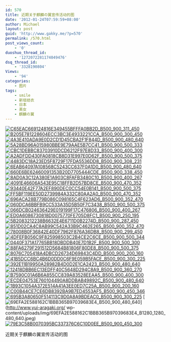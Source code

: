 ```yaml
---
id: 570
title: 近期关于麒麟の翼宣传活动的图
date: '2012-01-24T07:59:59+08:00'
author: Michael
layout: post
guid: 'http://www.gakky.me/?p=570'
permalink: /570.html
post_views_count:
    - '0'
duoshuo_thread_id:
    - '1272072281174049476'
dsq_thread_id:
    - '3328190804'
Views:
    - '94'
categories:
    - 图片
tags:
    - smile
    - 新垣结衣
    - 日本
    - 美女
    - 麒麟の翼
---
```


[![C65EAC669124816E349455BFFFA0BB2D_B500_900_311_450](http://www.yui-aragaki.org/wp-content/uploads/img/C65EAC669124816E349455BFFFA0BB2D_B500_900_311_450.jpeg)](http://www.yui-aragaki.org/wp-content/uploads/img/C65EAC669124816E349455BFFFA0BB2D_B1280_1280_311_450.jpeg) [![B205E781228604ECC3BC3E4933221CCA_B500_900_300_450](http://www.yui-aragaki.org/wp-content/uploads/img/B205E781228604ECC3BC3E4933221CCA_B500_900_300_450.jpeg)](http://www.yui-aragaki.org/wp-content/uploads/img/B205E781228604ECC3BC3E4933221CCA_B1280_1280_300_450.jpeg) [![4A3E410ADA9E0D2CD1D45CBA2F1F844D_B500_900_480_640](http://www.yui-aragaki.org/wp-content/uploads/img/4A3E410ADA9E0D2CD1D45CBA2F1F844D_B500_900_480_640.jpeg)](http://www.yui-aragaki.org/wp-content/uploads/img/4A3E410ADA9E0D2CD1D45CBA2F1F844D_B1280_1280_480_640.jpeg) [![5A28BD96A015980BBE9E79AAE5B7CC41_B500_900_500_333](http://www.yui-aragaki.org/wp-content/uploads/img/5A28BD96A015980BBE9E79AAE5B7CC41_B500_900_500_333.jpeg)](http://www.yui-aragaki.org/wp-content/uploads/img/5A28BD96A015980BBE9E79AAE5B7CC41_B1280_1280_600_400.jpeg) [![CBC1DEBBC83703910DCD6212F97E8D33_B500_900_400_300](http://www.yui-aragaki.org/wp-content/uploads/img/CBC1DEBBC83703910DCD6212F97E8D33_B500_900_400_300.jpeg)](http://www.yui-aragaki.org/wp-content/uploads/img/CBC1DEBBC83703910DCD6212F97E8D33_B1280_1280_400_300.jpeg) [![A2ADFDD430FA0818CB8D31E997E0D62F_B500_900_500_375](http://www.yui-aragaki.org/wp-content/uploads/img/A2ADFDD430FA0818CB8D31E997E0D62F_B500_900_500_375.jpeg)](http://www.yui-aragaki.org/wp-content/uploads/img/A2ADFDD430FA0818CB8D31E997E0D62F_B1280_1280_640_480.jpeg) [![4483DC18A23ED5F8729F17FDA5536DD8_B500_900_308_231](http://www.yui-aragaki.org/wp-content/uploads/img/4483DC18A23ED5F8729F17FDA5536DD8_B500_900_308_231.jpeg)](http://www.yui-aragaki.org/wp-content/uploads/img/4483DC18A23ED5F8729F17FDA5536DD8_B1280_1280_308_231.jpeg) [![6EAB64097A108568C5243CC637F0A1D0_B500_900_480_640](http://www.yui-aragaki.org/wp-content/uploads/img/6EAB64097A108568C5243CC637F0A1D0_B500_900_480_640.jpeg)](http://www.yui-aragaki.org/wp-content/uploads/img/6EAB64097A108568C5243CC637F0A1D0_B1280_1280_480_640.jpeg) [![660E6BE62460091353B20D7705444CDE_B500_900_338_450](http://www.yui-aragaki.org/wp-content/uploads/img/660E6BE62460091353B20D7705444CDE_B500_900_338_450.jpeg)](http://www.yui-aragaki.org/wp-content/uploads/img/660E6BE62460091353B20D7705444CDE_B1280_1280_338_450.jpeg) [![8AD0A3C12A380E1A903C8FAFB3480C10_B500_900_400_267](http://www.yui-aragaki.org/wp-content/uploads/img/8AD0A3C12A380E1A903C8FAFB3480C10_B500_900_400_267.jpeg)](http://www.yui-aragaki.org/wp-content/uploads/img/8AD0A3C12A380E1A903C8FAFB3480C10_B1280_1280_400_267.jpeg) [![4091E46606A543E95C18FFB2D57BD8CE_B500_900_470_352](http://www.yui-aragaki.org/wp-content/uploads/img/4091E46606A543E95C18FFB2D57BD8CE_B500_900_470_352.jpeg)](http://www.yui-aragaki.org/wp-content/uploads/img/4091E46606A543E95C18FFB2D57BD8CE_B1280_1280_470_352.jpeg) [![93440E42F77A2EF890DEC0CC54E0B141_B500_900_500_375](http://www.yui-aragaki.org/wp-content/uploads/img/93440E42F77A2EF890DEC0CC54E0B141_B500_900_500_375.jpeg)](http://www.yui-aragaki.org/wp-content/uploads/img/93440E42F77A2EF890DEC0CC54E0B141_B1280_1280_640_480.jpeg) [![FF5BF119EE50D2739984A332C80AA2A0_B500_900_470_352](http://www.yui-aragaki.org/wp-content/uploads/img/FF5BF119EE50D2739984A332C80AA2A0_B500_900_470_352.jpeg)](http://www.yui-aragaki.org/wp-content/uploads/img/FF5BF119EE50D2739984A332C80AA2A0_B1280_1280_470_352.jpeg) [![696ACA28B779B086C098165C4F623AD6_B500_900_352_470](http://www.yui-aragaki.org/wp-content/uploads/img/696ACA28B779B086C098165C4F623AD6_B500_900_352_470.jpeg)](http://www.yui-aragaki.org/wp-content/uploads/img/696ACA28B779B086C098165C4F623AD6_B1280_1280_352_470.jpeg) [![060DCA6BBFB9CC533A35D5B50F7C3438_B500_900_500_375](http://www.yui-aragaki.org/wp-content/uploads/img/060DCA6BBFB9CC533A35D5B50F7C3438_B500_900_500_375.jpeg)](http://www.yui-aragaki.org/wp-content/uploads/img/060DCA6BBFB9CC533A35D5B50F7C3438_B1280_1280_640_480.jpeg) [![066DCB024636429E019199F17C476806_B500_900_400_267](http://www.yui-aragaki.org/wp-content/uploads/img/066DCB024636429E019199F17C476806_B500_900_400_267.jpeg)](http://www.yui-aragaki.org/wp-content/uploads/img/066DCB024636429E019199F17C476806_B1280_1280_400_267.jpeg) [![ED0A6086730818D0075770FE705D8FC1_B500_900_250_195](http://www.yui-aragaki.org/wp-content/uploads/img/ED0A6086730818D0075770FE705D8FC1_B500_900_250_195.jpeg)](http://www.yui-aragaki.org/wp-content/uploads/img/ED0A6086730818D0075770FE705D8FC1_B1280_1280_250_195.jpeg) [![5B2083212238B6632E4E6711D0B2274D_B500_900_287_450](http://www.yui-aragaki.org/wp-content/uploads/img/5B2083212238B6632E4E6711D0B2274D_B500_900_287_450.jpeg)](http://www.yui-aragaki.org/wp-content/uploads/img/5B2083212238B6632E4E6711D0B2274D_B1280_1280_287_450.jpeg) [![851D02CA4C8AB99C542A33B9C462E265_B500_900_352_470](http://www.yui-aragaki.org/wp-content/uploads/img/851D02CA4C8AB99C542A33B9C462E265_B500_900_352_470.jpeg)](http://www.yui-aragaki.org/wp-content/uploads/img/851D02CA4C8AB99C542A33B9C462E265_B1280_1280_352_470.jpeg) [![78008B0F36842E40DF7962F876A36DB8_B500_900_299_450](http://www.yui-aragaki.org/wp-content/uploads/img/78008B0F36842E40DF7962F876A36DB8_B500_900_299_450.jpeg)](http://www.yui-aragaki.org/wp-content/uploads/img/78008B0F36842E40DF7962F876A36DB8_B1280_1280_299_450.jpeg) [![4DFEFB056C9F825998503C2B4CE2C6CE_B500_900_500_344](http://www.yui-aragaki.org/wp-content/uploads/img/4DFEFB056C9F825998503C2B4CE2C6CE_B500_900_500_344.jpeg)](http://www.yui-aragaki.org/wp-content/uploads/img/4DFEFB056C9F825998503C2B4CE2C6CE_B1280_1280_600_413.jpeg) [![0440F371A17765BB18DBDDB40E7D1B2F_B500_900_500_300](http://www.yui-aragaki.org/wp-content/uploads/img/0440F371A17765BB18DBDDB40E7D1B2F_B500_900_500_300.jpeg)](http://www.yui-aragaki.org/wp-content/uploads/img/0440F371A17765BB18DBDDB40E7D1B2F_B1280_1280_500_300.jpeg) [![88FA6279F291512D5684B81806F80DE8_B500_900_500_375](http://www.yui-aragaki.org/wp-content/uploads/img/88FA6279F291512D5684B81806F80DE8_B500_900_500_375.jpeg)](http://www.yui-aragaki.org/wp-content/uploads/img/88FA6279F291512D5684B81806F80DE8_B1280_1280_640_480.jpeg) [![8076C705418A4DBCD26734D69843C4DD_B500_900_200_160](http://www.yui-aragaki.org/wp-content/uploads/img/8076C705418A4DBCD26734D69843C4DD_B500_900_200_160.jpeg)](http://www.yui-aragaki.org/wp-content/uploads/img/8076C705418A4DBCD26734D69843C4DD_B1280_1280_200_160.jpeg) [![41B5DCC6BC4B6D0DD0C6F9E059B5FACE_B500_900_300_225](http://www.yui-aragaki.org/wp-content/uploads/img/41B5DCC6BC4B6D0DD0C6F9E059B5FACE_B500_900_300_225.jpeg)](http://www.yui-aragaki.org/wp-content/uploads/img/41B5DCC6BC4B6D0DD0C6F9E059B5FACE_B1280_1280_300_225.jpeg) [![392E11B19950A28982B4D0D2E1CA2423_B500_900_480_640](http://www.yui-aragaki.org/wp-content/uploads/img/392E11B19950A28982B4D0D2E1CA2423_B500_900_480_640.jpeg)](http://www.yui-aragaki.org/wp-content/uploads/img/392E11B19950A28982B4D0D2E1CA2423_B1280_1280_480_640.jpeg) [![12418DBB6EC13EDFF40C5648D294C8A9_B500_900_360_270](http://www.yui-aragaki.org/wp-content/uploads/img/12418DBB6EC13EDFF40C5648D294C8A9_B500_900_360_270.jpeg)](http://www.yui-aragaki.org/wp-content/uploads/img/12418DBB6EC13EDFF40C5648D294C8A9_B1280_1280_360_270.jpeg) [![B7590C01A6B6A855CC839A83528EEAA5_B500_900_400_300](http://www.yui-aragaki.org/wp-content/uploads/img/B7590C01A6B6A855CC839A83528EEAA5_B500_900_400_300.jpeg)](http://www.yui-aragaki.org/wp-content/uploads/img/B7590C01A6B6A855CC839A83528EEAA5_B1280_1280_400_300.jpeg) [![ECDE04753E760104490A8DDBAB49892C_B500_900_480_640](http://www.yui-aragaki.org/wp-content/uploads/img/ECDE04753E760104490A8DDBAB49892C_B500_900_480_640.jpeg)](http://www.yui-aragaki.org/wp-content/uploads/img/ECDE04753E760104490A8DDBAB49892C_B1280_1280_480_640.jpeg) [![1B93C1054A372E514A41A3EE0ED7C25A_B500_900_200_160](http://www.yui-aragaki.org/wp-content/uploads/img/1B93C1054A372E514A41A3EE0ED7C25A_B500_900_200_160.jpeg)](http://www.yui-aragaki.org/wp-content/uploads/img/1B93C1054A372E514A41A3EE0ED7C25A_B1280_1280_200_160.jpeg) [![C00B44CE7CE6DB8392BA9B7ED4553AF5_B500_900_450_346](http://www.yui-aragaki.org/wp-content/uploads/img/C00B44CE7CE6DB8392BA9B7ED4553AF5_B500_900_450_346.jpeg)](http://www.yui-aragaki.org/wp-content/uploads/img/C00B44CE7CE6DB8392BA9B7ED4553AF5_B1280_1280_450_346.jpeg) [![695B3A80650F514113C9D0A8A9BDEAC0_B500_900_300_225](http://www.yui-aragaki.org/wp-content/uploads/img/695B3A80650F514113C9D0A8A9BDEAC0_B500_900_300_225.jpeg)](http://www.yui-aragaki.org/wp-content/uploads/img/695B3A80650F514113C9D0A8A9BDEAC0_B1280_1280_300_225.jpeg) [![69EFA2E588162C1BBB365B97039683E4_B500_900_480_640](http://www.yui-aragaki.org/wp-content/uploads/img/69EFA2E588162C1BBB365B97039683E4_B500_900_480_640.jpeg)](http://www.yui-aragaki.org/
wp-content/uploads/img/69EFA2E588162C1BBB365B97039683E4_B1280_1280_480_640.jpeg) [![79E3C58B0070395BC337376C6C10D0EE_B500_900_450_300](http://www.yui-aragaki.org/wp-content/uploads/img/79E3C58B0070395BC337376C6C10D0EE_B500_900_450_300.jpeg)](http://www.yui-aragaki.org/wp-content/uploads/img/79E3C58B0070395BC337376C6C10D0EE_B1280_1280_450_300.jpeg)

近期关于麒麟の翼宣传活动的图